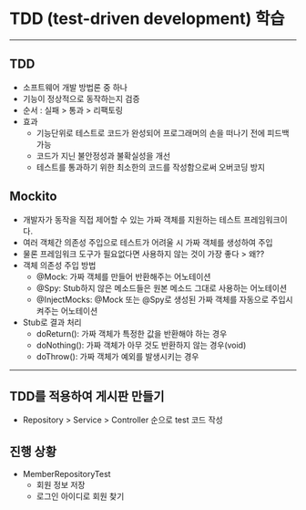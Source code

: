 # TDD (test-driven development) 학습

<hr>

## TDD
- 소프트웨어 개발 방법론 중 하나
- 기능이 정상적으로 동작하는지 검증
- 순서 : 실패 > 통과 > 리팩토링
- 효과
  - 기능단위로 테스트로 코드가 완성되어 프로그래머의 손을 떠나기 전에 피드백 가능
  - 코드가 지닌 불안정성과 불확실성을 개선
  - 테스트를 통과하기 위한 최소한의 코드를 작성함으로써 오버코딩 방지

## Mockito
- 개발자가 동작을 직접 제어할 수 있는 가짜 객체를 지원하는 테스트 프레임워크이다.
- 여러 객체간 의존성 주입으로 테스트가 어려울 시 가짜 객체를 생성하여 주입
- 물론 프레임워크 도구가 필요없다면 사용하지 않는 것이 가장 좋다 > 왜??
- 객체 의존성 주입 방법
  - @Mock: 가짜 객체를 만들어 반환해주는 어노테이션
  - @Spy: Stub하지 않은 메소드들은 원본 메소드 그대로 사용하는 어노테이션
  - @InjectMocks: @Mock 또는 @Spy로 생성된 가짜 객체를 자동으로 주입시켜주는 어노테이션
- Stub로 결과 처리
  - doReturn(): 가짜 객체가 특정한 값을 반환해야 하는 경우
  - doNothing(): 가짜 객체가 아무 것도 반환하지 않는 경우(void)
  - doThrow(): 가짜 객체가 예외를 발생시키는 경우

<hr>

## TDD를 적용하여 게시판 만들기
- Repository > Service > Controller 순으로 test 코드 작성

## 진행 상황
- MemberRepositoryTest
  - 회원 정보 저장
  - 로그인 아이디로 회원 찾기